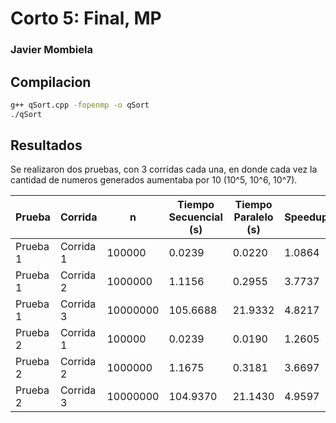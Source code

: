 # Corto 5: Final, MP

### Javier Mombiela

## Compilacion

```bash
g++ qSort.cpp -fopenmp -o qSort
./qSort
```

## Resultados

Se realizaron dos pruebas, con 3 corridas cada una, en donde cada vez la cantidad de numeros generados aumentaba por 10 (10^5, 10^6, 10^7).

| Prueba   | Corrida   | n         | Tiempo Secuencial (s) | Tiempo Paralelo (s) | Speedup   |
|----------|-----------|-----------|-----------------------|---------------------|-----------|
| Prueba 1 | Corrida 1 | 100000    | 0.0239                | 0.0220              | 1.0864    |
| Prueba 1 | Corrida 2 | 1000000   | 1.1156                | 0.2955              | 3.7737    |
| Prueba 1 | Corrida 3 | 10000000  | 105.6688              | 21.9332             | 4.8217    |
| Prueba 2 | Corrida 1 | 100000    | 0.0239                | 0.0190              | 1.2605    |
| Prueba 2 | Corrida 2 | 1000000   | 1.1675                | 0.3181              | 3.6697    |
| Prueba 2 | Corrida 3 | 10000000  | 104.9370              | 21.1430             | 4.9597    |